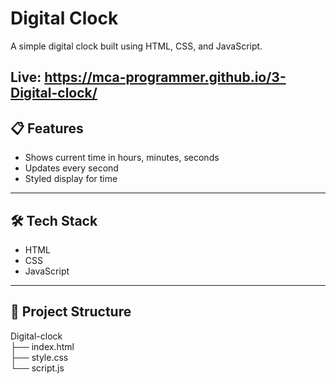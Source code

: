 # Digital Clock

A simple digital clock built using HTML, CSS, and JavaScript.

Live: https://mca-programmer.github.io/3-Digital-clock/
---

## 📋 Features

- Shows current time in hours, minutes, seconds  
- Updates every second  
- Styled display for time  

---

## 🛠️ Tech Stack

- HTML  
- CSS  
- JavaScript  

---

## 📂 Project Structure

Digital-clock <br>
├── index.html <br>
├── style.css <br>
└── script.js
